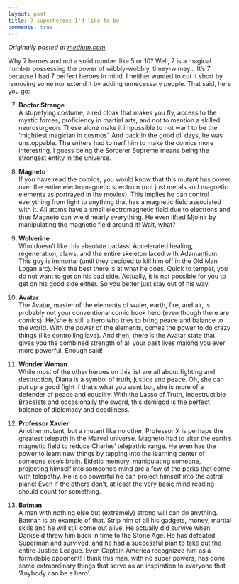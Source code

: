 ```yaml
---
layout: post
title: 7 superheroes I'd like to be
comments: true
---
```

*Originally posted at [medium.com](https://medium.com/@apara/7-superheroes-id-like-to-be-cab912e30b3a#.ap7ld9z3k)*

Why 7 heroes and not a solid number like 5 or 10?
Well, 7 is a magical number possessing the power of wibbly-wobbly, timey-wimey…
It’s 7 because I had 7 perfect heroes in mind.
I neither wanted to cut it short by removing some nor extend it by adding unnecessary people.
That said, here you go:

7. **Doctor Strange** <br>
A stupefying costume, a red cloak that makes you fly, access to the mystic forces, proficiency in martial arts, and not to mention a skilled neurosurgeon.
These alone make it impossible to not want to be the ‘mightiest magician in cosmos’.
And back in the good ol’ days, he was unstoppable.
The writers had to nerf him to make the comics more interesting.
I guess being the Sorcerer Supreme means being the strongest entity in the universe.

6. **Magneto** <br>
If you have read the comics, you would know that this mutant has power over the entire electromagnetic spectrum (not just metals and magnetic elements as portrayed in the movies).
This implies he can control everything from light to anything that has a magnetic field associated with it.
All atoms have a small electromagnetic field due to electrons and thus Magneto can wield nearly everything.
He even lifted Mjolnir by manipulating the magnetic field around it!
Wait, what?

5. **Wolverine** <br>
Who doesn’t like this absolute badass! Accelerated healing, regeneration, claws, and the entire skeleton laced with Adamantium.
This guy is immortal (until they decided to kill him off in the Old Man Logan arc).
He’s the best there is at what he does. Quick to temper, you do not want to get on his bad side.
Actually, it is not possible for you to get on his good side either.
So you better just stay out of his way.

4. **Avatar** <br>
The Avatar, master of the elements of water, earth, fire, and air, is probably not your conventional comic book hero (even though there are comics).
He/she is still a hero who tries to bring peace and balance to the world.
With the power of the elements, comes the power to do crazy things (like controlling lava).
And then, there is the Avatar state that gives you the combined strength of all your past lives making you ever more powerful.
Enough said!

3. **Wonder Woman** <br>
While most of the other heroes on this list are all about fighting and destruction, Diana is a symbol of truth, justice and peace.
Oh, she can put up a good fight if that’s what you want but, she is more of a defender of peace and equality.
With the Lasso of Truth, Indestructible Bracelets and occasionally the sword, this demigod is the perfect balance of diplomacy and deadliness.

2. **Professor Xavier** <br>
Another mutant, but a mutant like no other, Professor X is perhaps the greatest telepath in the Marvel universe.
Magneto had to alter the earth’s magnetic field to reduce Charles’ telepathic range.
He even has the power to learn new things by tapping into the learning center of someone else’s brain.
Eidetic memory, manipulating someone, projecting himself into someone’s mind are a few of the perks that come with telepathy.
He is so powerful he can project himself into the astral plane! Even if the others don’t, at least the very basic mind reading should count for something.

1. **Batman** <br>
A man with nothing else but (extremely) strong will can do anything.
Batman is an example of that.
Strip him of all his gadgets, money, martial skills and he will still come out alive.
He actually did survive when Darkseid threw him back in time to the Stone Age.
He has defeated Superman and survived, and he had a successful plan to take out the entire Justice League.
Even Captain America recognized him as a formidable opponent!
I think this man, with no super powers, has done some extraordinary things that serve as an inspiration to everyone that ‘Anybody can be a hero’.
